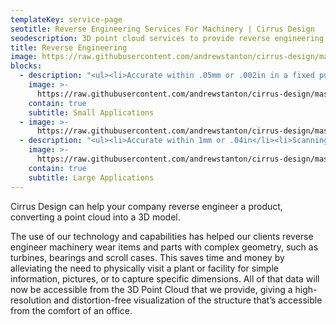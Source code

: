 ```yaml
---
templateKey: service-page
seotitle: Reverse Engineering Services For Machinery | Cirrus Design
seodescription: 3D point cloud services to provide reverse engineering of machinery dimensions and parts for industrial fields in Spokane & Idaho
title: Reverse Engineering
image: https://raw.githubusercontent.com/andrewstanton/cirrus-design/master/src/img/content/reverse-engineer/machine.jpg
blocks:
  - description: "<ul><li>Accurate within .05mm or .002in in a fixed position</li><li>Accurate within .1mm or .004in when handheld</li></ul>"
    image: >-
      https://raw.githubusercontent.com/andrewstanton/cirrus-design/master/src/img/content/reverse-engineer-image.jpg
    contain: true
    subtitle: Small Applications
  - image: >-
      https://raw.githubusercontent.com/andrewstanton/cirrus-design/master/src/img/content/helical-gear-scan.png
  - description: "<ul><li>Accurate within 1mm or .04in</li><li>Scanning volume: Up to 8m<sup>3</sup></li></ul>"
    image: >-
      https://raw.githubusercontent.com/andrewstanton/cirrus-design/master/src/img/content/wall-img.jpg
    contain: true
    subtitle: Large Applications
---
```


Cirrus Design can help your company reverse engineer a product, converting a point cloud into a 3D model.

The use of our technology and capabilities has helped our clients reverse engineer machinery wear items and parts with complex geometry, such as turbines, bearings and scroll cases. This saves time and money by alleviating the need to physically visit a plant or facility for simple information, pictures, or to capture specific dimensions. All of that data will now be accessible from the 3D Point Cloud that we provide, giving a high-resolution and distortion-free visualization of the structure that’s accessible from the comfort of an office.
